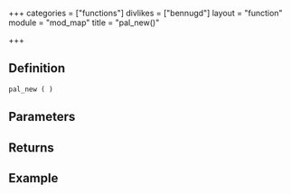 +++
categories = ["functions"]
divlikes = ["bennugd"]
layout = "function"
module = "mod_map"
title = "pal_new()"

+++

## Definition

    pal_new ( )

## Parameters

## Returns

## Example
